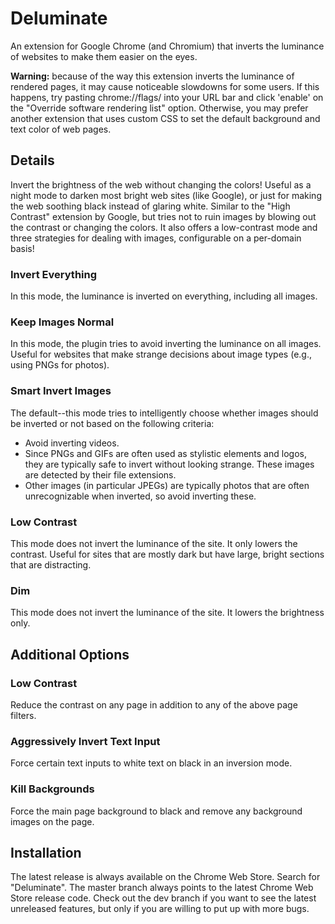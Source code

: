 Deluminate
==========

An extension for Google Chrome (and Chromium) that inverts the luminance of
websites to make them easier on the eyes.

**Warning:** because of the way this extension inverts the luminance of
rendered pages, it may cause noticeable slowdowns for some users. If this
happens, try pasting chrome://flags/ into your URL bar and click 'enable'
on the "Override software rendering list" option. Otherwise, you may 
prefer another extension that uses custom CSS to set the default background
and text color of web pages.

Details
-------

Invert the brightness of the web without changing the colors! Useful as a night
mode to darken most bright web sites (like Google), or just for making the web
soothing black instead of glaring white. Similar to the "High Contrast"
extension by Google, but tries not to ruin images by blowing out the contrast or
changing the colors. It also offers a low-contrast mode and three strategies
for dealing with images, configurable on a per-domain basis!

### Invert Everything ###
In this mode, the luminance is inverted on everything, including all images.

### Keep Images Normal ###
In this mode, the plugin tries to avoid inverting the luminance on all images.
Useful for websites that make strange decisions about image types (e.g., using
PNGs for photos).

### Smart Invert Images ###
The default--this mode tries to intelligently choose whether images should be
inverted or not based on the following criteria:

 * Avoid inverting videos.
 * Since PNGs and GIFs are often used as stylistic elements and logos, they are
   typically safe to invert without looking strange. These images are detected
   by their file extensions.
 * Other images (in particular JPEGs) are typically photos that are often
   unrecognizable when inverted, so avoid inverting these.

### Low Contrast ###
This mode does not invert the luminance of the site. It only lowers the
contrast. Useful for sites that are mostly dark but have large, bright sections
that are distracting.

### Dim ###
This mode does not invert the luminance of the site. It lowers the brightness
only.

Additional Options
------------------

### Low Contrast ###

Reduce the contrast on any page in addition to any of the above page filters.

### Aggressively Invert Text Input ###

Force certain text inputs to white text on black in an inversion mode.

### Kill Backgrounds ###

Force the main page background to black and remove any background images on the
page.


Installation
------------

The latest release is always available on the Chrome Web Store. Search for
"Deluminate". The master branch always points to the latest Chrome Web Store
release code. Check out the dev branch if you want to see the latest unreleased
features, but only if you are willing to put up with more bugs.
